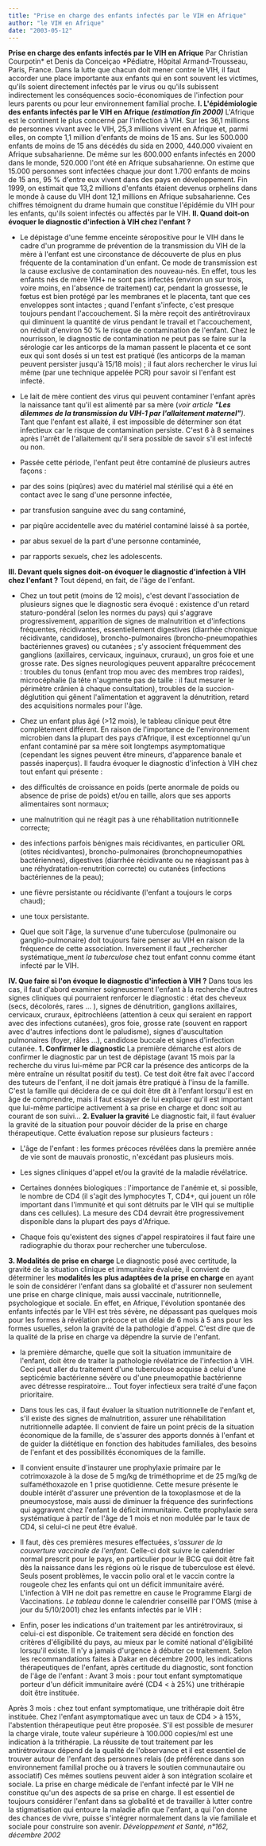 ```yaml
---
title: "Prise en charge des enfants infectés par le VIH en Afrique"
author: "le VIH en Afrique"
date: "2003-05-12"
---
```


**Prise en charge des enfants infectés par le VIH en Afrique** Par Christian Courpotin\* et Denis da Conceiçao \*Pédiatre, Hôpital Armand-Trousseau, Paris, France. Dans la lutte que chacun doit mener contre le VIH, il faut accorder une place importante aux enfants qui en sont souvent les victimes, qu'ils soient directement infectés par le virus ou qu'ils subissent indirectement les conséquences socio-économiques de l'infection pour leurs parents ou pour leur environnement familial proche. **I. L'épidémiologie des enfants infectés par le VIH en Afrique** ***(estimation fin 2000)*** L'Afrique est le continent le plus concerné par l'infection à VIH. Sur les 36,1 millions de personnes vivant avec le VIH, 25,3 millions vivent en Afrique et, parmi elles, on compte 1,1 million d'enfants de moins de 15 ans. Sur les 500.000 enfants de moins de 15 ans décédés du sida en 2000, 440.000 vivaient en Afrique subsaharienne. De même sur les 600.000 enfants infectés en 2000 dans le monde, 520.000 l'ont été en Afrique subsaharienne. On estime que 15.000 personnes sont infectées chaque jour dont 1.700 enfants de moins de 15 ans, 95 % d'entre eux vivent dans des pays en développement. Fin 1999, on estimait que 13,2 millions d'enfants étaient devenus orphelins dans le monde à cause du VIH dont 12,1 millions en Afrique subsaharienne. Ces chiffres témoignent du drame humain que constitue l'épidémie du VIH pour les enfants, qu'ils soient infectés ou affectés par le VIH. **Il. Quand doit-on évoquer le diagnostic d'infection à VIH chez l'enfant ?**

- Le dépistage d'une femme enceinte séropositive pour le VIH dans le cadre d'un programme de prévention de la transmission du VIH de la mère à l'enfant est une circonstance de découverte de plus en plus fréquente de la contamination d'un enfant. Ce mode de transmission est la cause exclusive de contamination des nouveau-nés. En effet, tous les enfants nés de mère VIH+ ne sont pas infectés (environ un sur trois, voire moins, en l'absence de traitement) car, pendant la grossesse, le fœtus est bien protégé par les membranes et le placenta, tant que ces enveloppes sont intactes ; quand l'enfant s'infecte, c'est presque toujours pendant l'accouchement. Si la mère reçoit des antirétroviraux qui diminuent la quantité de virus pendant le travail et l'accouchement, on réduit d'environ 50 % le risque de contamination de l'enfant. Chez le nourrisson, le diagnostic de contamination ne peut pas se faire sur la sérologie car les anticorps de la maman passent le placenta et ce sont eux qui sont dosés si un test est pratiqué (les anticorps de la maman peuvent persister jusqu'à 15/18 mois) ; il faut alors rechercher le virus lui même (par une technique appelée PCR) pour savoir si l'enfant est infecté.

- Le lait de mère contient des virus qui peuvent contaminer l'enfant après la naissance tant qu'il est alimenté par sa mère (*voir* *article **"Les dilemmes de la transmission du VIH-1 par l'allaitement maternel"**).* Tant que l'enfant est allaité, il est impossible de déterminer son état infectieux car le risque de contamination persiste. C'est 6 à 8 semaines après l'arrêt de l'allaitement qu'il sera possible de savoir s'il est infecté ou non.

- Passée cette période, l'enfant peut être contaminé de plusieurs autres façons :

- par des soins (piqûres) avec du matériel mal stérilisé qui a été en contact avec le sang d'une personne infectée,

- par transfusion sanguine avec du sang contaminé,

- par piqûre accidentelle avec du matériel contaminé laissé à sa portée,

- par abus sexuel de la part d'une personne contaminée,

- par rapports sexuels, chez les adolescents.

**III. Devant quels signes doit-on évoquer le diagnostic d'infection à VIH chez l'enfant ?** Tout dépend, en fait, de l'âge de l'enfant.

- Chez un tout petit (moins de 12 mois), c'est devant l'association de plusieurs signes que le diagnostic sera évoqué : existence d'un retard staturo-pondéral (selon les normes du pays) qui s'aggrave progressivement, apparition de signes de malnutrition et d'infections fréquentes, récidivantes, essentiellement digestives (diarrhée chronique récidivante, candidose), broncho-pulmonaires (broncho-pneumopathies bactériennes graves) ou cutanées ; s'y associent fréquemment des ganglions (axillaires, cervicaux, inguinaux, cruraux), un gros foie et une grosse rate. Des signes neurologiques peuvent apparaître précocement : troubles du tonus (enfant trop mou avec des membres trop raides), microcéphalie (la tête n'augmente pas de taille : il faut mesurer le périmètre crânien à chaque consultation), troubles de la succion-déglutition qui gênent l'alimentation et aggravent la dénutrition, retard des acquisitions normales pour l'âge.

- Chez un enfant plus âgé (>12 mois), le tableau clinique peut être complètement différent. En raison de l'importance de l'environnement microbien dans la plupart des pays d'Afrique, il est exceptionnel qu'un enfant contaminé par sa mère soit longtemps asymptomatique (cependant les signes peuvent être mineurs, d'apparence banale et passés inaperçus). Il faudra évoquer le diagnostic d'infection à VIH chez tout enfant qui présente :

- des difficultés de croissance en poids (perte anormale de poids ou absence de prise de poids) et/ou en taille, alors que ses apports alimentaires sont normaux;

- une malnutrition qui ne réagit pas à une réhabilitation nutritionnelle correcte;

- des infections parfois bénignes mais récidivantes, en particulier ORL (otites récidivantes), broncho-pulmonaires (bronchopneumopathies bactériennes), digestives (diarrhée récidivante ou ne réagissant pas à une réhydratation-renutrition correcte) ou cutanées (infections bactériennes de la peau);

- une fièvre persistante ou récidivante (l'enfant a toujours le corps chaud);

- une toux persistante.

- Quel que soit l'âge, la survenue d'une tuberculose (pulmonaire ou ganglio-pulmonaire) doit toujours faire penser au VIH en raison de la fréquence de cette association. Inversement il faut \_rechercher systématique_ment *la tuberculose* chez tout enfant connu comme étant infecté par le VIH.

**IV. Que faire si l'on évoque le diagnostic d'infection à VIH ?** Dans tous les cas, il faut d'abord examiner soigneusement l'enfant à la recherche d'autres signes cliniques qui pourraient renforcer le diagnostic : état des cheveux (secs, décolorés, rares ... ), signes de dénutrition, ganglions axillaires, cervicaux, cruraux, épitrochléens (attention à ceux qui seraient en rapport avec des infections cutanées), gros foie, grosse rate (souvent en rapport avec d'autres infections dont le paludisme), signes d'auscultation pulmonaires (foyer, râles ...), candidose buccale et signes d'infection cutanée. **1. Confirmer le diagnostic** La première démarche est alors de confirmer le diagnostic par un test de dépistage (avant 15 mois par la recherche du virus lui-même par PCR car la présence des anticorps de la mère entraîne un résultat positif du test). Ce test doit être fait avec l'accord des tuteurs de l'enfant, il ne doit jamais être pratiqué à l'insu de la famille. C'est la famille qui décidera de ce qui doit être dit à l'enfant lorsqu'il est en âge de comprendre, mais il faut essayer de lui expliquer qu'il est important que lui-même participe activement à sa prise en charge et donc soit au courant de son suivi... **2. Evaluer la gravité** Le diagnostic fait, il faut évaluer la gravité de la situation pour pouvoir décider de la prise en charge thérapeutique. Cette évaluation repose sur plusieurs facteurs :

- L'âge de l'enfant : les formes précoces révélées dans la première année de vie sont de mauvais pronostic, n'excédant pas plusieurs mois.

- Les signes cliniques d'appel et/ou la gravité de la maladie révélatrice.

- Certaines données biologiques : l'importance de l'anémie et, si possible, le nombre de CD4 (il s'agit des lymphocytes T, CD4+, qui jouent un rôle important dans l'immunité et qui sont détruits par le VIH qui se multiplie dans ces cellules). La mesure des CD4 devrait être progressivement disponible dans la plupart des pays d'Afrique.

- Chaque fois qu'existent des signes d'appel respiratoires il faut faire une radiographie du thorax pour rechercher une tuberculose.

**3. Modalités de prise en charge** Le diagnostic posé avec certitude, la gravité de la situation clinique et immunitaire évaluée, il convient de déterminer les **modalités les** **plus adaptées de la prise en charge** en ayant le soin de considérer l'enfant dans sa globalité et d'assurer non seulement une prise en charge clinique, mais aussi vaccinale, nutritionnelle, psychologique et sociale. En effet, en Afrique, l'évolution spontanée des enfants infectés par le VIH est très sévère, ne dépassant pas quelques mois pour les formes à révélation précoce et un délai de 6 mois à 5 ans pour les formes usuelles, selon la gravité de la pathologie d'appel. C'est dire que de la qualité de la prise en charge va dépendre la survie de l'enfant.

- la première démarche, quelle que soit la situation immunitaire de l'enfant, doit être de traiter la pathologie révélatrice de l'infection à VIH. Ceci peut aller du traitement d'une tuberculose acquise à celui d'une septicémie bactérienne sévère ou d'une pneumopathie bactérienne avec détresse respiratoire... Tout foyer infectieux sera traité d'une façon prioritaire.

- Dans tous les cas, il faut évaluer la situation nutritionnelle de l'enfant et, s'il existe des signes de malnutrition, assurer une réhabilitation nutritionnelle adaptée. Il convient de faire un point précis de la situation économique de la famille, de s'assurer des apports donnés à l'enfant et de guider la diététique en fonction des habitudes familiales, des besoins de l'enfant et des possibilités économiques de la famille.

- Il convient ensuite d'instaurer une prophylaxie primaire par le cotrimoxazole à la dose de 5 mg/kg de triméthoprime et de 25 mg/kg de sulfaméthoxazole en 1 prise quotidienne. Cette mesure présente le double intérêt d'assurer une prévention de la toxoplasmose et de la pneumocystose, mais aussi de diminuer la fréquence des surinfections qui aggravent chez l'enfant le déficit immunitaire. Cette prophylaxie sera systématique à partir de l'âge de 1 mois et non modulée par le taux de CD4, si celui-ci ne peut être évalué.

- Il faut, dès ces premières mesures effectuées, *s'assurer de la couverture* *vaccinale* *de l'enfant.* Celle-ci doit suivre le calendrier normal prescrit pour le pays, en particulier pour le BCG qui doit être fait dès la naissance dans les régions où le risque de tuberculose est élevé. Seuls posent problèmes, le vaccin polio oral et le vaccin contre la rougeole chez les enfants qui ont un déficit immunitaire avéré. L'infection à VIH ne doit pas remettre en cause le Programme Elargi de Vaccinations. *Le tableau* donne le calendrier conseillé par l'OMS (mise à jour du 5/10/2001) chez les enfants infectés par le VIH :

- Enfin, poser les indications d'un traitement par les antirétroviraux, si celui-ci est disponible. Ce traitement sera décidé en fonction des critères d'éligibilité du pays, au mieux par le comité national d'éligibilité lorsqu'il existe. Il n'y a jamais d'urgence à débuter ce traitement. Selon les recommandations faites à Dakar en décembre 2000, les indications thérapeutiques de l'enfant, après certitude du diagnostic, sont fonction de l'âge de l'enfant : Avant 3 mois : pour tout enfant symptomatique porteur d'un déficit immunitaire avéré (CD4 < à 25%) une trithérapie doit être instituée.

Après 3 mois : chez tout enfant symptomatique, une trithérapie doit être instituée. Chez l'enfant asymptomatique avec un taux de CD4 > à 15%, l'abstention thérapeutique peut être proposée. S'il est possible de mesurer la charge virale, toute valeur supérieure à 100.000 copies/ml est une indication à la trithérapie. La réussite de tout traitement par les antirétroviraux dépend de la qualité de l'observance et il est essentiel de trouver autour de l'enfant des personnes relais (de préférence dans son environnement familial proche ou à travers le soutien communautaire ou associatif) Ces mêmes soutiens peuvent aider à son intégration scolaire et sociale. La prise en charge médicale de l'enfant infecté par le VIH ne constitue qu'un des aspects de sa prise en charge. Il est essentiel de toujours considérer l'enfant dans sa globalité et de travailler à lutter contre la stigmatisation qui entoure la maladie afin que l'enfant, a qui l'on donne des chances de vivre, puisse s'intégrer normalement dans la vie familiale et sociale pour construire son avenir. *Développement et Santé, n°162, décembre 2002*
